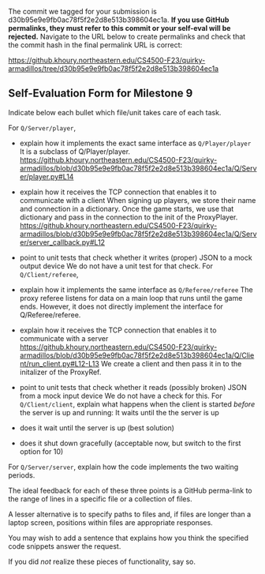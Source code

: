 The commit we tagged for your submission is d30b95e9e9fb0ac78f5f2e2d8e513b398604ec1a.
**If you use GitHub permalinks, they must refer to this commit or your self-eval will be rejected.**
Navigate to the URL below to create permalinks and check that the commit hash in the final permalink URL is correct:

https://github.khoury.northeastern.edu/CS4500-F23/quirky-armadillos/tree/d30b95e9e9fb0ac78f5f2e2d8e513b398604ec1a

## Self-Evaluation Form for Milestone 9

Indicate below each bullet which file/unit takes care of each task.

For `Q/Server/player`,

- explain how it implements the exact same interface as `Q/Player/player`
It is a subclass of Q/Player/player.
https://github.khoury.northeastern.edu/CS4500-F23/quirky-armadillos/blob/d30b95e9e9fb0ac78f5f2e2d8e513b398604ec1a/Q/Server/player.py#L14
- explain how it receives the TCP connection that enables it to communicate with a client
When signing up players, we store their name and connection in a dictionary. Once the game starts, we use that dictionary and pass in the connection to the init of the ProxyPlayer.
https://github.khoury.northeastern.edu/CS4500-F23/quirky-armadillos/blob/d30b95e9e9fb0ac78f5f2e2d8e513b398604ec1a/Q/Server/server_callback.py#L12
- point to unit tests that check whether it writes (proper) JSON to a mock output device
We do not have a unit test for that check.
For `Q/Client/referee`,

- explain how it implements the same interface as `Q/Referee/referee`
The proxy referee listens for data on a main loop that runs until the game ends. However, it does not directly implement the interface for Q/Referee/referee.
- explain how it receives the TCP connection that enables it to communicate with a server
https://github.khoury.northeastern.edu/CS4500-F23/quirky-armadillos/blob/d30b95e9e9fb0ac78f5f2e2d8e513b398604ec1a/Q/Client/run_client.py#L12-L13
We create a client and then pass it in to the initalizer of the ProxyRef.
- point to unit tests that check whether it reads (possibly broken) JSON from a mock input device
We do not have a check for this.
For `Q/Client/client`, explain what happens when the client is started _before_ the server is up and running:
It waits until the the server is up
- does it wait until the server is up (best solution)
- does it shut down gracefully (acceptable now, but switch to the first option for 10)

For `Q/Server/server`, explain how the code implements the two waiting periods. 

The ideal feedback for each of these three points is a GitHub
perma-link to the range of lines in a specific file or a collection of
files.

A lesser alternative is to specify paths to files and, if files are
longer than a laptop screen, positions within files are appropriate
responses.

You may wish to add a sentence that explains how you think the
specified code snippets answer the request.

If you did *not* realize these pieces of functionality, say so.

